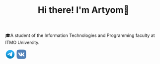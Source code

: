 <header>
  <h1>Hi there! I'm Artyom👋</h1>
</header>

<main>

<section class="bio">
<p>
🎓A student of the Information Technologies and Programming faculty at ITMO University.
</p>
<div class="container container-items">
  <a href="https://t.me/a_podgorny"><img width="32" height="32"src="./icons/telegram.svg" alt=""></a>
  <a href="https://vk.com/ni1nt3ndo"><img width="32" height="32" src="./icons/vk.svg" alt=""></a>
</div>

</section>


</main>


